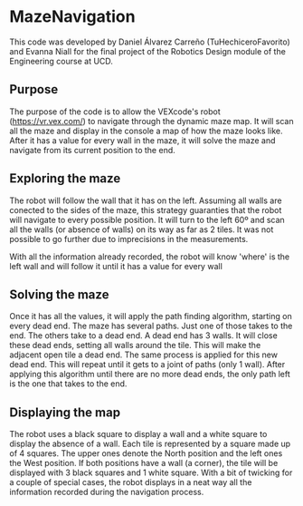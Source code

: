 # MazeNavigation
This code was developed by Daniel Álvarez Carreño (TuHechiceroFavorito) and Evanna Niall for the final project of the Robotics Design module of the Engineering course at UCD.

## Purpose
The purpose of the code is to allow the VEXcode's robot (https://vr.vex.com/) to navigate through the dynamic maze map. It will scan all the maze and display in the console a map of how the maze looks like. After it has a value for every wall in the maze, it will solve the maze and navigate from its current position to the end.

## Exploring the maze
The robot will follow the wall that it has on the left. Assuming all walls are conected to the sides of the maze, this strategy guaranties that the robot will navigate to every possible position. It will turn to the left 60º and scan all the walls (or absence of walls) on its way as far as 2 tiles. It was not possible to go further due to imprecisions in the measurements.

With all the information already recorded, the robot will know 'where' is the left wall and will follow it until it has a value for every wall

## Solving the maze
Once it has all the values, it will apply the path finding algorithm, starting on every dead end. The maze has several paths. Just one of those takes to the end. The others take to a dead end. A dead end has 3 walls. It will close these dead ends, setting all walls around the tile. This will make the adjacent open tile a dead end. The same process is applied for this new dead end. This will repeat until it gets to a joint of paths (only 1 wall). After applying this algorithm until there are no more dead ends, the only path left is the one that takes to the end.

## Displaying the map
The robot uses a black square to display a wall and a white square to display the absence of a wall. Each tile is represented by a square made up of 4 squares. The upper ones denote the North position and the left ones the West position. If both positions have a wall (a corner), the tile will be displayed with 3 black squares and 1 white square. With a bit of twicking for a couple of special cases, the robot displays in a neat way all the information recorded during the navigation process.
